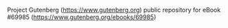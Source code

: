 Project Gutenberg (https://www.gutenberg.org) public repository for
eBook #69985 (https://www.gutenberg.org/ebooks/69985)
